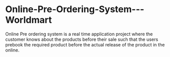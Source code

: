 # Online-Pre-Ordering-System---Worldmart
Online Pre ordering system is a real time application project where the customer knows about the products before their sale such that the users prebook the required product before the actual release of the product in the online.
